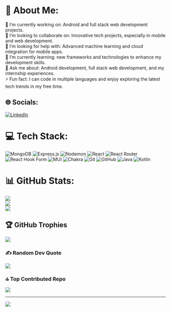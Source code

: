 # 💫 About Me:
🔭 I’m currently working on: Android and full stack web development projects.<br>👯 I’m looking to collaborate on: Innovative tech projects, especially in mobile and web development.<br>🤝 I’m looking for help with: Advanced machine learning and cloud integration for mobile apps.<br>🌱 I’m currently learning: new frameworks and technologies to enhance my development skills.<br>💬 Ask me about:  Android development, full stack web development, and my internship experiences.<br>⚡ Fun fact: I can code in multiple languages and enjoy exploring the latest tech trends in my free time.


## 🌐 Socials:
[![LinkedIn](https://img.shields.io/badge/LinkedIn-%230077B5.svg?logo=linkedin&logoColor=white)](https://linkedin.com/in/ayush-shrivastav-346aa3248) 

# 💻 Tech Stack:
![MongoDB](https://img.shields.io/badge/MongoDB-%234ea94b.svg?style=for-the-badge&logo=mongodb&logoColor=white) ![Express.js](https://img.shields.io/badge/express.js-%23404d59.svg?style=for-the-badge&logo=express&logoColor=%2361DAFB) ![Nodemon](https://img.shields.io/badge/NODEMON-%23323330.svg?style=for-the-badge&logo=nodemon&logoColor=%BBDEAD) ![React](https://img.shields.io/badge/react-%2320232a.svg?style=for-the-badge&logo=react&logoColor=%2361DAFB) ![React Router](https://img.shields.io/badge/React_Router-CA4245?style=for-the-badge&logo=react-router&logoColor=white) ![React Hook Form](https://img.shields.io/badge/React%20Hook%20Form-%23EC5990.svg?style=for-the-badge&logo=reacthookform&logoColor=white) ![MUI](https://img.shields.io/badge/MUI-%230081CB.svg?style=for-the-badge&logo=mui&logoColor=white) ![Chakra](https://img.shields.io/badge/chakra-%234ED1C5.svg?style=for-the-badge&logo=chakraui&logoColor=white) ![Git](https://img.shields.io/badge/git-%23F05033.svg?style=for-the-badge&logo=git&logoColor=white) ![GitHub](https://img.shields.io/badge/github-%23121011.svg?style=for-the-badge&logo=github&logoColor=white) ![Java](https://img.shields.io/badge/java-%23ED8B00.svg?style=for-the-badge&logo=openjdk&logoColor=white) ![Kotlin](https://img.shields.io/badge/kotlin-%237F52FF.svg?style=for-the-badge&logo=kotlin&logoColor=white)
# 📊 GitHub Stats:
![](https://github-readme-stats.vercel.app/api?username=Ayush604141&theme=dark&hide_border=false&include_all_commits=true&count_private=true)<br/>
![](https://github-readme-streak-stats.herokuapp.com/?user=Ayush604141&theme=dark&hide_border=false)<br/>
![](https://github-readme-stats.vercel.app/api/top-langs/?username=Ayush604141&theme=dark&hide_border=false&include_all_commits=true&count_private=true&layout=compact)

## 🏆 GitHub Trophies
![](https://github-profile-trophy.vercel.app/?username=Ayush604141&theme=tokyonight&no-frame=false&no-bg=false&margin-w=4)

### ✍️ Random Dev Quote
![](https://quotes-github-readme.vercel.app/api?type=horizontal&theme=radical)

### 🔝 Top Contributed Repo
![](https://github-contributor-stats.vercel.app/api?username=Ayush604141&limit=5&theme=dark&combine_all_yearly_contributions=true)

---
[![](https://visitcount.itsvg.in/api?id=Ayush604141&icon=0&color=0)](https://visitcount.itsvg.in)

<!-- Proudly created with GPRM ( https://gprm.itsvg.in ) -->
